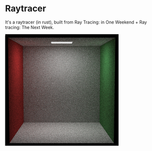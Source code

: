 # Raytracer

It's a raytracer (in rust), built from Ray Tracing: in One Weekend + Ray tracing: The Next Week.

![Cornell Box without the boxes](https://raw.githubusercontent.com/seenaburns/raytracer/master/sample.png)
